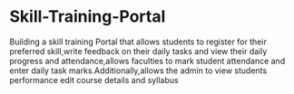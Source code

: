 # Skill-Training-Portal
Building a skill training Portal that allows students to register  for their preferred skill,write feedback on their daily tasks  and view their daily progress and attendance,allows  faculties to mark student attendance and enter daily task  marks.Additionally,allows the admin to view students  performance edit course details and syllabus

